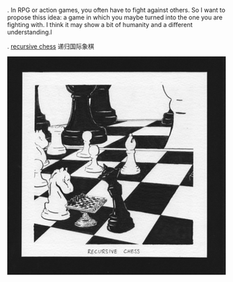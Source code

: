 . In RPG or action games, you often have to fight against others. So I want to propose thiss idea: a game in which you maybe turned into the one you are fighting with. I think it may show a bit of humanity and a different understanding.l

 
. [recursive chess](http://jdh.hamkins.org/what-is-the-game-of-recursive-chess/)
递归国际象棋

![recursive chess](https://raw.githubusercontent.com/FinalFantasy27/FinalFantasy27/main/images/Recursive-chess-Django-Pinter-1024x1024.png)
